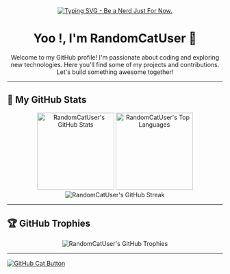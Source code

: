 <div align="center">
  <a href="https://git.io/typing-svg">
    <img src="https://readme-typing-svg.herokuapp.com?size=30&lines=BE+A+NERD+JUST+FOR+NOW." alt="Typing SVG - Be a Nerd Just For Now.">
  </a>
</div>

<h1 align="center">Yoo !, I'm RandomCatUser 👋</h1>

<p align="center">
  Welcome to my GitHub profile! I'm passionate about coding and exploring new technologies.
  Here you'll find some of my projects and contributions. Let's build something awesome together!
</p>

---

## 🚀 My GitHub Stats

<div align="center">
  <img src="https://github-readme-stats.vercel.app/api?username=RandomCatUser&hide_title=false&hide_rank=false&show_icons=true&include_all_commits=true&count_private=true&disable_animations=false&theme=dracula&locale=en&hide_border=false" height="180" alt="RandomCatUser's GitHub Stats" />
  <img src="https://github-readme-stats.vercel.app/api/top-langs?username=RandomCatUser&locale=en&hide_title=false&layout=compact&card_width=320&langs_count=5&theme=dracula&hide_border=false" height="180" alt="RandomCatUser's Top Languages" />
</div>

<div align="center">
  <img src="https://nirzak-streak-stats.vercel.app/?user=RandomCatUser&theme=dark&hide_border=false" alt="RandomCatUser's GitHub Streak" />
</div>

---

## 🏆 GitHub Trophies

<div align="center">
  <img src="https://github-profile-trophy.vercel.app/?username=RandomCatUser&theme=algolia" alt="RandomCatUser's GitHub Trophies" />
</div>

---

<a href="https://github.com/your-username/your-repo">
  <img src="https://img.shields.io/badge/Be_A_Cat-ᓚ₍%20^.%20̫%20.^₎-58a6ff?style=for-the-badge&logo=github&logoColor=white" alt="GitHub Cat Button">
</a>




